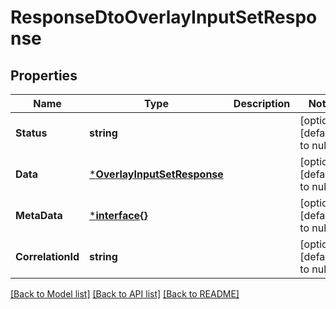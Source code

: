 # ResponseDtoOverlayInputSetResponse

## Properties
Name | Type | Description | Notes
------------ | ------------- | ------------- | -------------
**Status** | **string** |  | [optional] [default to null]
**Data** | [***OverlayInputSetResponse**](OverlayInputSetResponse.md) |  | [optional] [default to null]
**MetaData** | [***interface{}**](interface{}.md) |  | [optional] [default to null]
**CorrelationId** | **string** |  | [optional] [default to null]

[[Back to Model list]](../README.md#documentation-for-models) [[Back to API list]](../README.md#documentation-for-api-endpoints) [[Back to README]](../README.md)

